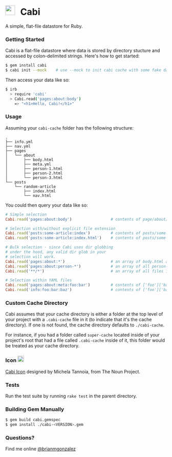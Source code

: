 # <img src="https://rawgithub.com/briangonzalez/cabi-gem/master/data/cabi.svg" width=30 style="margin-right: 10px"> Cabi

A simple, flat-file datastore for Ruby.

### Getting Started

Cabi is a flat-file datastore where data is stored by directory stucture and accessed by colon-delimited strings. Here's how to get started:

``` bash
$ gem install cabi
$ cabi init --mock    # use --mock to init cabi cache with some fake data
```

Then access your data like so:

```bash
$ irb
  > require 'cabi'
  > Cabi.read('pages:about:body')
    => "<h1>Hello, Cabi!</h1>"
```

### Usage

Assuming your `cabi-cache` folder has the following structure:

    .
    ├── info.yml
    ├── nav.yml
    ├── pages
    │   └── about
    │       ├── body.html
    │       ├── meta.yml
    │       ├── person-1.html
    │       ├── person-2.html
    │       └── person-3.html
    └── posts
        └── random-article
            ├── index.html
            └── nav.html
            

You could then query your data like so:

```ruby
# Simple selection
Cabi.read('pages:about:body')                 # contents of page/about/body.html

# Selection with/without explicit file extension
Cabi.read('posts:some-article:index')         # contents of posts/some-article/index.html
Cabi.read('posts:some-article:index.html')    # contents of posts/some-article/index.html

# Bulk selection - since Cabi uses dir globbing 
# under the hood, any valid dir glob in your 
# selection will work.
Cabi.read('pages:about:*')                    # an array of body.html and meta.yml contents
Cabi.read('pages:about:person-*')             # an array of all person-* html files
Cabi.read('**/*')                             # an array of all files in cache

# Selection within YAML files
Cabi.read('pages:about:meta:foo:bar')         # contents of ['foo']['bar'] in page/about/meta.yml hash
Cabi.read('info:foo:bar:baz')                 # contents of ['foo']['bar']['baz'] in info.yml hash
```

### Custom Cache Directory

Cabi assumes that your cache directory is either a folder at the top level of your project with a `.cabi-cache` file in it (to indicate that it's the cache directory). If one is not found, the cache directory defaults to `./cabi-cache`.

For instance, if you had a folder called `super-cache` located inside of your project's root that had a file called `.cabi-cache` inside of it, this folder would be treated as your cache directory.

### Icon <img src="https://rawgithub.com/briangonzalez/cabi-gem/master/data/cabi.svg" width=20 style="margin-right: 10px">

[Cabi Icon](http://thenounproject.com/noun/file-cabinet/#icon-No22117) designed by Michela Tannoia, from The Noun Project.

### Tests
Run the test suite by running `rake test` in the parent directory.

### Building Gem Manually
```bash
$ gem build cabi.gemspec
$ gem install ./cabi-<VERSION>.gem
```

### Questions?
Find me online [@brianmgonzalez](http://twitter.com/brianmgonzalez)